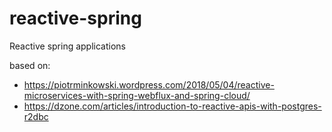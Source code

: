 # reactive-spring
Reactive spring applications

based on:
- https://piotrminkowski.wordpress.com/2018/05/04/reactive-microservices-with-spring-webflux-and-spring-cloud/
- https://dzone.com/articles/introduction-to-reactive-apis-with-postgres-r2dbc
